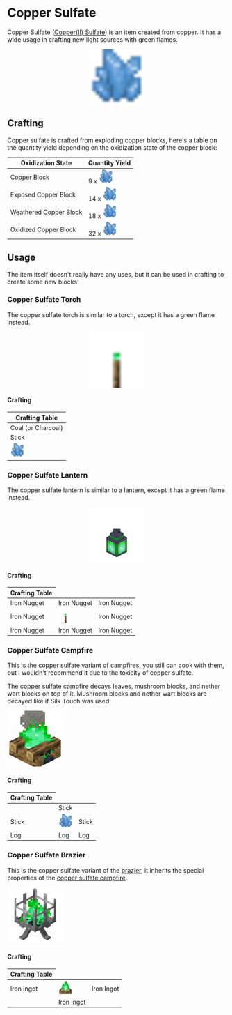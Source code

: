 # Copper Sulfate

<!--description:Learn everything about copper sulfate, a new item to craft multiple things.-->
<!--thumbnail:images/assets/item/copper_sulfate.png-->

Copper Sulfate ([Copper(II) Sulfate][copper_sulfate_wikipedia])
is an item created from copper. It has a wide usage in crafting new light sources with green flames.

<div style="display: flex; justify-content: center;">
<img alt="Copper Sulfate" title="Copper Sulfate" class="item" src="../src/main/resources/assets/aurorasdeco/textures/item/copper_sulfate.png" width="128" height="128" />
</div>

## Crafting

Copper sulfate is crafted from exploding copper blocks, here's a table on the quantity yield depending on the oxidization state of the copper block:

<table class="explosion-crafting">
<thead>
    <th>Oxidization State</th>
    <th>Quantity Yield</th>
</thead>
<tbody>
    <tr>
        <td>Copper Block</td>
        <td>9 x <img alt="Copper Sulfate" title="Copper Sulfate" class="item" src="../src/main/resources/assets/aurorasdeco/textures/item/copper_sulfate.png" width="32" height="32" /></td>
    </tr>
    <tr>
        <td>Exposed Copper Block</td>
        <td>14 x <img alt="Copper Sulfate" title="Copper Sulfate" class="item" src="../src/main/resources/assets/aurorasdeco/textures/item/copper_sulfate.png" width="32" height="32" /></td>
    </tr>
    <tr>
        <td>Weathered Copper Block</td>
        <td>18 x <img alt="Copper Sulfate" title="Copper Sulfate" class="item" src="../src/main/resources/assets/aurorasdeco/textures/item/copper_sulfate.png" width="32" height="32" /></td>
    </tr>
    <tr>
        <td>Oxidized Copper Block</td>
        <td>32 x <img alt="Copper Sulfate" title="Copper Sulfate" class="item" src="../src/main/resources/assets/aurorasdeco/textures/item/copper_sulfate.png" width="32" height="32" /></td>
    </tr>
</tbody>
</table>

## Usage

The item itself doesn't really have any uses, but it can be used in crafting to create some new blocks!

### Copper Sulfate Torch

The copper sulfate torch is similar to a torch, except it has a green flame instead.

<div style="display: flex; justify-content: center;">
<img alt="Copper Sulfate Torch" title="Copper Sulfate Torch" class="item" src="../src/main/resources/assets/aurorasdeco/textures/block/copper_sulfate_torch.png" width="128" height="128" />
</div>

#### Crafting

<table class="crafting-grid" style="width: max-content;">
<thead>
    <th>Crafting Table</th>
</thead>
<tbody>
    <tr>
        <td>Coal (or Charcoal)</td>
    </tr>
    <tr>
        <td>Stick</td>
    </tr>
    <tr>
        <td>
            <img alt="Copper Sulfate" title="Copper Sulfate" class="item" src="../src/main/resources/assets/aurorasdeco/textures/item/copper_sulfate.png" width="32" height="32" />
        </td>
    </tr>
</tbody>
</table>

### Copper Sulfate Lantern

The copper sulfate lantern is similar to a lantern, except it has a green flame instead.

<div style="display: flex; justify-content: center;">
<img alt="Copper Sulfate Lantern" title="Copper Sulfate Lantern" src="../images/render/copper_sulfate_lantern.png" width="128" height="128" />
</div>

#### Crafting

<table class="crafting-grid" style="width: max-content;">
<thead>
    <th>Crafting Table</th>
</thead>
<tbody>
    <tr>
        <td>Iron Nugget</td>
        <td>Iron Nugget</td>
        <td>Iron Nugget</td>
    </tr>
    <tr>
        <td>Iron Nugget</td>
        <td>
            <img alt="Copper Sulfate Torch" title="Copper Sulfate Torch" class="item" src="../src/main/resources/assets/aurorasdeco/textures/block/copper_sulfate_torch.png" width="32" height="32" />
        </td>
        <td>Iron Nugget</td>
    </tr>
    <tr>
        <td>Iron Nugget</td>
        <td>Iron Nugget</td>
        <td>Iron Nugget</td>
    </tr>
</tbody>
</table>

### Copper Sulfate Campfire

This is the copper sulfate variant of campfires, you still can cook with them, but I wouldn't recommend it due to the toxicity of copper sulfate.

The copper sulfate campfire decays leaves, mushroom blocks, and nether wart blocks on top of it. Mushroom blocks and nether wart blocks are decayed like if Silk Touch was used.

<div class="wiki-gallery">
<img alt="Copper Sulfate Campfire" title="Copper Sulfate Campfire" src="../images/render/copper_sulfate_campfire.png" width="128" height="128" />
</div>

#### Crafting

<table class="crafting-grid">
<thead>
    <th>Crafting Table</th>
</thead>
<tbody>
    <tr>
        <td></td>
        <td>Stick</td>
        <td></td>
    </tr>
    <tr>
        <td>Stick</td>
        <td><img alt="Copper Sulfate" title="Copper Sulfate" class="item" src="../src/main/resources/assets/aurorasdeco/textures/item/copper_sulfate.png" width="32" height="32" /></td>
        <td>Stick</td>
    </tr>
    <tr>
        <td>Log</td>
        <td>Log</td>
        <td>Log</td>
    </tr>
</tbody>
</table>

### Copper Sulfate Brazier

This is the copper sulfate variant of the [brazier](braziers.md), it inherits the special properties of the [copper sulfate campfire].

<div class="wiki-gallery">
<img alt="Copper Sulfate Brazier" title="Copper Sulfate Brazier" src="../images/render/copper_sulfate_brazier.png" width="128" height="128" />
</div>

#### Crafting

<table class="crafting-grid">
<thead>
    <th>Crafting Table</th>
</thead>
<tbody>
    <tr>
        <td>Iron Ingot</td>
        <td><img alt="Copper Sulfate Campfire" title="Copper Sulfate Campfire" class="item" src="../src/main/resources/assets/aurorasdeco/textures/item/copper_sulfate_campfire.png" width="32" height="32" /></td>
        <td>Iron Ingot</td>
    </tr>
    <tr>
        <td></td>
        <td>Iron Ingot</td>
        <td></td>
    </tr>
</tbody>
</table>

[copper sulfate campfire]: #copper-sulfate-campfire
[copper_sulfate_wikipedia]: https://en.wikipedia.org/wiki/Copper%28II%29_sulfate "Wikipedia page"

